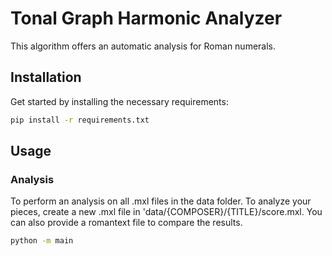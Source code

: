 # Tonal Graph Harmonic Analyzer 

This algorithm offers an automatic analysis for Roman numerals.

## Installation

Get started by installing the necessary requirements:

```bash
pip install -r requirements.txt
```

## Usage
### Analysis
To perform an analysis on all .mxl files in the data folder. To analyze your pieces, create a new .mxl file in 'data/{COMPOSER}/{TITLE}/score.mxl. You can also provide a romantext file to compare the results.

```bash
python -m main
```
